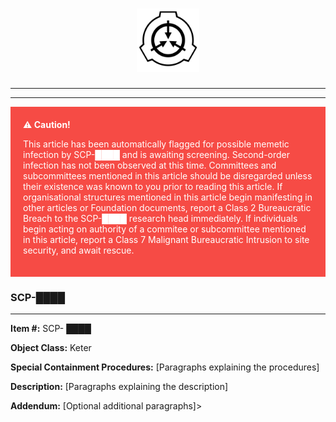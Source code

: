 <!DOCTYPE html>
<html>
<head>
<meta name="viewport" content="width=device-width, initial-scale=1">
<style>
.alert {
  padding: 20px;
  background-color: #F64B45;
  color: white;
}

</style>
</head>
<body>

<h1><div style="text-align: center;">
<img src="Resources/SCP_Foundation_(emblem).svg" alt="SCP Emblem" style="width:20%"/>
</div></h1>

***
***
<div class="alert">
  ⚠<strong> Caution!</strong> 

This article has been automatically flagged for possible memetic infection by SCP-████ and is awaiting screening. Second-order infection has not been observed at this time. Committees and subcommittees mentioned in this article should be disregarded unless their existence was known to you prior to reading this article. If organisational structures mentioned in this article begin manifesting in other articles or Foundation documents, report a Class 2 Bureaucratic  Breach to the SCP-████ research head immediately. If individuals begin acting on authority of a commitee or subcommittee mentioned in this article, report a Class 7 Malignant Bureaucratic Intrusion to site security,  and await rescue.
</div>

### SCP-████

***
**Item #:** SCP- ████

**Object Class:** Keter

**Special Containment Procedures:** [Paragraphs explaining the procedures]

**Description:** [Paragraphs explaining the description]

**Addendum:** [Optional additional paragraphs]>
